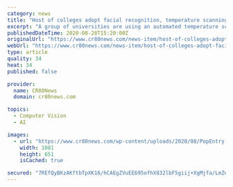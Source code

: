 ```yaml
---
category: news
title: "Host of colleges adopt facial recognition, temperature scanning biometric system"
excerpt: "A group of universities are using an automated temperature screening system that uses facial recognition biometrics to enable building access for students."
publishedDateTime: 2020-08-28T15:20:00Z
originalUrl: "https://www.cr80news.com/news-item/host-of-colleges-adopt-facial-recognition-temperature-scanning-biometric-system/"
webUrl: "https://www.cr80news.com/news-item/host-of-colleges-adopt-facial-recognition-temperature-scanning-biometric-system/"
type: article
quality: 34
heat: 34
published: false

provider:
  name: CR80News
  domain: cr80news.com

topics:
  - Computer Vision
  - AI

images:
  - url: "https://www.cr80news.com/wp-content/uploads/2020/08/PopEntry.png"
    width: 1081
    height: 651
    isCached: true

secured: "7REfQyBKzAKftbTpXK16/hCAEgZVuEE695ofhX832lbF5giij+XgMjfa/LmZepn5pvIG8b0+uxAFB0WhCyDnvm6BolBdxuWPx6wXfBE4lh1Og1M+H+SATp221QYwk04nV3imeZ7XSjDDJF4pHT1YrcoXJr+2aIGBDZQPp03il9c31N3ueyexVXIeWDGYToJKnrMOqGDdRRFgM/aXPtTG5SOkHBCOAd1DiChWlMQC0LBBe4n9P0tYTAZgIkDKRj34s5REkmfj2rB+ejsRnLm2m9ylUTvq72TRcddbNUaNmoqpK/RDnmspWpLFPgxL7BHSdL6uRNZGZueRTR5etALXGEnVKMDW8L5dYu/bVSQgERk=;8uvL6LoAvpwBK3RYwEOyAw=="
---
```


